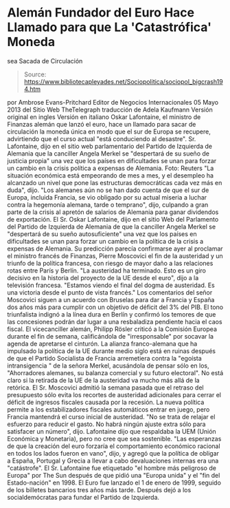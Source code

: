 # Alemán Fundador del Euro Hace Llamado para que La 'Catastrófica' Moneda 
sea Sacada de Circulación

> Source: https://www.bibliotecapleyades.net/Sociopolitica/sociopol_bigcrash194.htm

por Ambrose
Evans-Pritchard
Editor de
Negocios Internacionales
05 Mayo 2013
del
Sitio Web TheTelegraph
traducción de
Adela Kaufmann
Versión
original en ingles
Versión en italiano
Oskar Lafontaine,
el
ministro de Finanzas alemán que lanzó el euro,
hace un llamado para sacar de circulación la moneda única
en modo que el sur de Europa se recupere,
advirtiendo que el curso actual
"está
conduciendo al desastre".
Sr.
Lafontaine, dijo en el sitio web parlamentario del Partido de Izquierda de
Alemania
que la
canciller Angela Merkel se "despertará de su sueño de justicia propia"
una
vez que los países en dificultades se unan para forzar un cambio
en la
crisis política a expensas de Alemania.
Foto: Reuters
"La
situación económica está empeorando de mes a mes, y el desempleo ha
alcanzado un nivel que pone las estructuras democráticas cada vez más en
duda", dijo.
"Los
alemanes aún no se han dado cuenta de que el sur de Europa, incluida
Francia, se vio obligado por su actual miseria a luchar contra la
hegemonía alemana, tarde o temprano", dijo, culpando a gran parte de la
crisis al apretón de salarios de Alemania para ganar dividendos de
exportación.
El Sr. Oskar
Lafontaine, dijo en el sitio Web del Parlamento del Partido de
Izquierda de Alemania de que la canciller Angela Merkel se "despertará
de su sueño autosuficiente" una vez que los países en dificultades se unan
para forzar un cambio en la política de la crisis a expensas de Alemania.
Su
predicción parecía confirmarse ayer al proclamar el ministro francés de
Finanzas, Pierre Moscovici el fin de la austeridad y un triunfo de
la política francesa, con riesgo de mayor daño a las relaciones rotas entre
París y Berlín.
"La austeridad ha terminado.
Esto es un
giro decisivo en la historia del proyecto de la UE desde el euro", dijo a la
televisión francesa. "Estamos viendo el final del dogma de austeridad. Es
una victoria desde el punto de vista francés."
Los
comentarios del señor Moscovici siguen a un acuerdo con Bruselas para dar a
Francia y España dos años más para cumplir con un objetivo de déficit del
3% del PIB.
El tono
triunfalista indignó a la línea dura en Berlín y confirmó los temores de que
las concesiones podrán dar lugar a una resbaladiza pendiente hacia el caos
fiscal.
El vicecanciller alemán, Philipp Rösler criticó a la Comisión
Europea durante el fin de semana, calificándola de "irresponsable" por
socavar la agenda de apretarse el cinturón.
La alianza franco-alemana que ha impulsado la política de la UE durante
medio siglo está en ruinas después de que el Partido Socialista de Francia
arremetiera contra la "egoísta intransigencia " de la señora Merkel,
acusándola de pensar sólo en los,
"Ahorradores
alemanes, su balanza comercial y su futuro electoral".
No está
claro si la retirada de la UE de la austeridad va mucho más allá de la
retórica. El Sr. Moscovici admitió la semana pasada que el retraso del
presupuesto sólo evita los recortes de austeridad adicionales para cerrar el
déficit de ingresos fiscales causada por la recesión.
La nueva
política permite a los estabilizadores fiscales automáticos entrar en juego,
pero Francia mantendrá el curso inicial de austeridad.
"No se
trata de relajar el esfuerzo para reducir el gasto. No habrá ningún ajuste
extra sólo para satisfacer un número", dijo.
Lafontaine
dijo que respaldaba la
UEM (Unión
Económica y Monetaria), pero no cree que sea sostenible.
"Las
esperanzas de que la creación del euro forzaría el comportamiento económico
racional en todos los lados fueron en vano", dijo, y agregó que la política
de obligar a España, Portugal y Grecia a llevar a cabo devaluaciones
internas era una "catástrofe".
El Sr.
Lafontaine fue etiquetado "el
hombre
más peligroso de Europa"
por The Sun después de que pidió una "Europa unida" y el "fin del Estado-nación" en 1998.
El Euro
fue lanzado el 1 de enero de 1999, seguido de los billetes bancarios tres años más tarde.
Después
dejó a los socialdemócratas para fundar el Partido de Izquierda.
